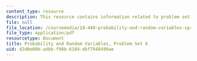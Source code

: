 ```yaml
---
content_type: resource
description: This resource contains information related to problem set 6.
file: null
file_location: /coursemedia/18-440-probability-and-random-variables-spring-2014/d2d0e00badbbf98b6184dbf7948499ae_MIT18_440S14_ProblemSet6.pdf
file_type: application/pdf
resourcetype: Document
title: Probability and Random Variables, Problem Set 6
uid: d2d0e00b-adbb-f98b-6184-dbf7948499ae
---
```

